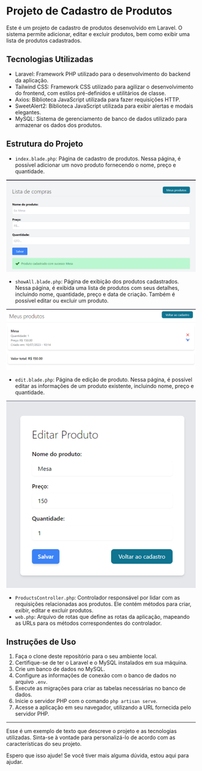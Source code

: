 # Projeto de Cadastro de Produtos

Este é um projeto de cadastro de produtos desenvolvido em Laravel. O sistema permite adicionar, editar e excluir produtos, bem como exibir uma lista de produtos cadastrados.

## Tecnologias Utilizadas

- Laravel: Framework PHP utilizado para o desenvolvimento do backend da aplicação.
- Tailwind CSS: Framework CSS utilizado para agilizar o desenvolvimento do frontend, com estilos pré-definidos e utilitários de classe.
- Axios: Biblioteca JavaScript utilizada para fazer requisições HTTP.
- SweetAlert2: Biblioteca JavaScript utilizada para exibir alertas e modais elegantes.
- MySQL: Sistema de gerenciamento de banco de dados utilizado para armazenar os dados dos produtos.

## Estrutura do Projeto

- `index.blade.php`: Página de cadastro de produtos. Nessa página, é possível adicionar um novo produto fornecendo o nome, preço e quantidade.

[![](https://github.com/AranPrado/CrudLaravel/blob/main/resources/views/assests/index2.png)](http://github.com/AranPrado/CrudLaravel/blob/main/resources/views/assests/index2.png)

- `showAll.blade.php`: Página de exibição dos produtos cadastrados. Nessa página, é exibida uma lista de produtos com seus detalhes, incluindo nome, quantidade, preço e data de criação. Também é possível editar ou excluir um produto.

[![](https://github.com/AranPrado/CrudLaravel/blob/main/resources/views/assests/mostra2.png)](https://github.com/AranPrado/CrudLaravel/blob/main/resources/views/assests/mostra2.png)

- `edit.blade.php`: Página de edição de produto. Nessa página, é possível editar as informações de um produto existente, incluindo nome, preço e quantidade.

[![](https://github.com/AranPrado/CrudLaravel/blob/main/resources/views/assests/edit2.png)](https://github.com/AranPrado/CrudLaravel/blob/main/resources/views/assests/edit2.png)

- `ProductsController.php`: Controlador responsável por lidar com as requisições relacionadas aos produtos. Ele contém métodos para criar, exibir, editar e excluir produtos.
- `web.php`: Arquivo de rotas que define as rotas da aplicação, mapeando as URLs para os métodos correspondentes do controlador.

## Instruções de Uso

1. Faça o clone deste repositório para o seu ambiente local.
2. Certifique-se de ter o Laravel e o MySQL instalados em sua máquina.
3. Crie um banco de dados no MySQL.
4. Configure as informações de conexão com o banco de dados no arquivo `.env`.
5. Execute as migrações para criar as tabelas necessárias no banco de dados.
6. Inicie o servidor PHP com o comando `php artisan serve`.
7. Acesse a aplicação em seu navegador, utilizando a URL fornecida pelo servidor PHP.

---

Esse é um exemplo de texto que descreve o projeto e as tecnologias utilizadas. Sinta-se à vontade para personalizá-lo de acordo com as características do seu projeto.

Espero que isso ajude! Se você tiver mais alguma dúvida, estou aqui para ajudar.
